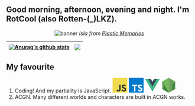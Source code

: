 ## Good morning, afternoon, evening and night. I'm RotCool (also Rotten-(_)LKZ).
<p align="center">
  <img src="https://fastly.jsdelivr.net/gh/Rotten-LKZ/cdn@main/images/ACGN/pm-ayla-3-141972.png" alt="banner">
  <i>Isla from <a href="https://en.wikipedia.org/wiki/Plastic_Memories" target="_blank">Plastic Memories</a></i>
</p>

| <a href="https://github.com/anuraghazra/github-readme-stats"><img align="center" src="https://github-readme-stats.vercel.app/api?username=Rotten-LKZ&show_icons=true&include_all_commits=true&hide_border=true" alt="Anurag's github stats" /></a> | <a href="https://github.com/LoTwT/github-readme-stats"><img align="center" src="https://github-readme-stats.vercel.app/api/top-langs/?username=Rotten-LKZ&layout=compact&hide_border=true" /></a> |
| ------------- | ------------- |

## My favourite
1. Coding! And my partiality is JavaScript.
<code><img height="40" src="https://raw.githubusercontent.com/github/explore/80688e429a7d4ef2fca1e82350fe8e3517d3494d/topics/javascript/javascript.png"></code>
<code><img height="40" src="https://raw.githubusercontent.com/github/explore/80688e429a7d4ef2fca1e82350fe8e3517d3494d/topics/typescript/typescript.png"></code>
<code><img height="40" src="https://raw.githubusercontent.com/github/explore/80688e429a7d4ef2fca1e82350fe8e3517d3494d/topics/vue/vue.png"></code>
<code><img height="40" src="https://raw.githubusercontent.com/github/explore/80688e429a7d4ef2fca1e82350fe8e3517d3494d/topics/nodejs/nodejs.png"></code>
2. ACGN. Many different worlds and characters are built in ACGN works.
